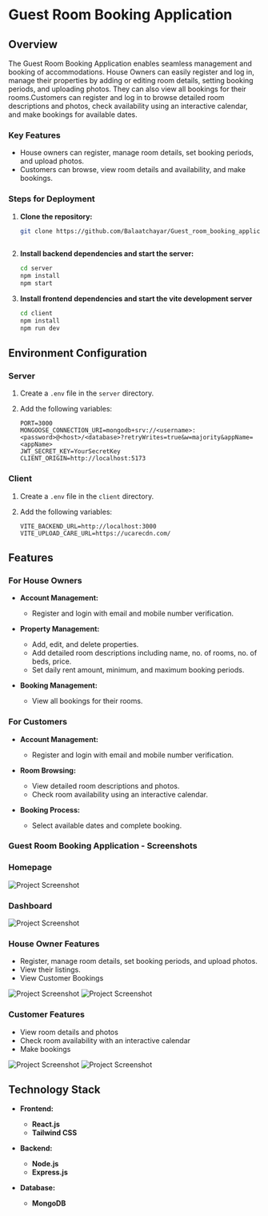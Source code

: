 # Guest Room Booking Application

## Overview

The Guest Room Booking Application enables seamless management and booking of accommodations. House Owners can easily register and log in, manage their properties by adding or editing room details, setting booking periods, and uploading photos. They can also view all bookings for their rooms.Customers can register and log in to browse detailed room descriptions and photos, check availability using an interactive calendar, and make bookings for available dates.


### Key Features
- House owners can register, manage room details, set booking periods, and upload photos.
- Customers can browse, view room details and availability, and make bookings.

  

### Steps for Deployment

1. **Clone the repository:**
   ```sh
   git clone https://github.com/Balaatchayar/Guest_room_booking_application_MERN
  
2. **Install backend dependencies and start the server:**
    ```sh
    cd server
    npm install
    npm start

3. **Install frontend dependencies and start the vite development server**
    ```sh
    cd client
    npm install
    npm run dev

## Environment Configuration

### Server

1. Create a `.env` file in the `server` directory.

2. Add the following variables:

    ```env
    PORT=3000
    MONGOOSE_CONNECTION_URI=mongodb+srv://<username>:<password>@<host>/<database>?retryWrites=true&w=majority&appName=<appName>
    JWT_SECRET_KEY=YourSecretKey
    CLIENT_ORIGIN=http://localhost:5173
    ```

### Client

1. Create a `.env` file in the `client` directory.

2. Add the following variables:

    ```env
    VITE_BACKEND_URL=http://localhost:3000
    VITE_UPLOAD_CARE_URL=https://ucarecdn.com/
    ```


## Features

### For House Owners
- **Account Management:**
  - Register and login with email and mobile number verification.

- **Property Management:**
  - Add, edit, and delete properties.
  - Add detailed room descriptions including name, no. of rooms, no. of beds, price.
  - Set daily rent amount, minimum, and maximum booking periods.

- **Booking Management:**
  - View all bookings for their rooms.

### For Customers
- **Account Management:**
  - Register and login with email and mobile number verification.

- **Room Browsing:**
  - View detailed room descriptions and photos.
  - Check room availability using an interactive calendar.

- **Booking Process:**
  - Select available dates and complete booking.
 

### Guest Room Booking Application - Screenshots

### Homepage

![Project Screenshot](sample_data/Guest_Room_Booking_Application_Screenshots/Screenshot1.png)

### Dashboard

![Project Screenshot](sample_data/Guest_Room_Booking_Application_Screenshots/Screenshot2.png)

### House Owner Features
- Register, manage room details, set booking periods, and upload photos.
- View their listings.
- View Customer Bookings

![Project Screenshot](sample_data/Guest_Room_Booking_Application_Screenshots/Screenshot3.png)
![Project Screenshot](sample_data/Guest_Room_Booking_Application_Screenshots/Screenshot4.png)


### Customer Features
- View room details and photos
- Check room availability with an interactive calendar
- Make bookings

![Project Screenshot](sample_data/Guest_Room_Booking_Application_Screenshots/Screenshot5.png)
![Project Screenshot](sample_data/Guest_Room_Booking_Application_Screenshots/Screenshot6.png)



## Technology Stack

- **Frontend:**
  - **React.js**
  - **Tailwind CSS**

- **Backend:**
  - **Node.js**
  - **Express.js**

- **Database:**
  - **MongoDB**



